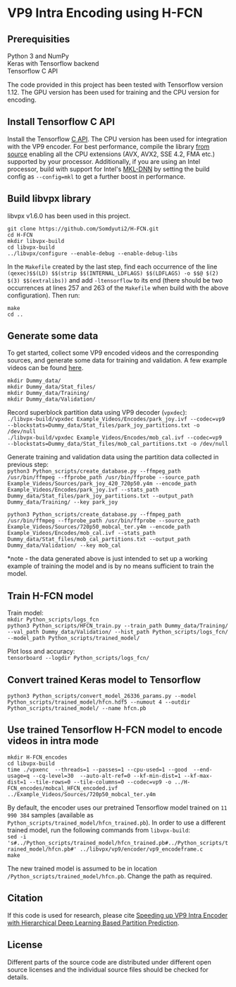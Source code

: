 # VP9 Intra Encoding using H-FCN

## Prerequisities

Python 3 and NumPy  
Keras with Tensorflow backend   
Tensorflow C API   

The code provided in this project has been tested with Tensorflow version 1.12. The GPU version has been used for training and the CPU version for encoding. 

## Install Tensorflow C API
Install the Tensorflow [C API](https://www.tensorflow.org/install/lang_c). The CPU version has been used for integration with the VP9 encoder. For best performance, compile the library [from source](https://github.com/tensorflow/tensorflow/blob/master/tensorflow/tools/lib_package/README.md)  enabling all the CPU extensions (AVX, AVX2, SSE 4.2, FMA etc.) supported by your processor. Additionally, if you are using an Intel processor, build with support for Intel's [MKL-DNN](https://software.intel.com/en-us/articles/intel-optimization-for-tensorflow-installation-guide) by setting the build config as `--config=mkl` to get a further boost in performance.  

## Build libvpx library
libvpx v1.6.0 has been used in this project.  

`git clone https://github.com/Somdyuti2/H-FCN.git`  
`cd H-FCN`  
`mkdir libvpx-build`  
`cd libvpx-build`  
`../libvpx/configure --enable-debug --enable-debug-libs`  

In the `Makefile` created by the last step, find each occurrence of the line `(qexec)$$(LD) $$(strip $$(INTERNAL_LDFLAGS) $$(LDFLAGS) -o $$@ $(2) $(3) $$(extralibs))` and add `-ltensorflow` to its end (there should be two occurrences at lines 257 and 263 of the `Makefile` when build with the above configuration). Then run:

`make`  
`cd ..`

## Generate some data
To get started, collect some VP9 encoded videos and the corresponding sources, and generate some data for training and validation. A few example videos can be found [here](https://drive.google.com/drive/folders/1UCJ0qCQDSn90b-CFFwULor9xxkMkuI9m?usp=sharing). 

`mkdir Dummy_data/`  
`mkdir Dummy_data/Stat_files/`  
`mkdir Dummy_data/Training/`  
`mkdir Dummy_data/Validation/`  

Record superblock partition data using VP9 decoder (`vpxdec`):  
`./libvpx-build/vpxdec Example_Videos/Encodes/park_joy.ivf --codec=vp9  --blockstats=Dummy_data/Stat_files/park_joy_partitions.txt -o /dev/null`  
`./libvpx-build/vpxdec Example_Videos/Encodes/mob_cal.ivf --codec=vp9  --blockstats=Dummy_data/Stat_files/mob_cal_partitions.txt -o /dev/null`

Generate training and validation data using the partition data collected in previous step:  
`python3 Python_scripts/create_database.py --ffmpeg_path /usr/bin/ffmpeg --ffprobe_path /usr/bin/ffprobe --source_path Example_Videos/Sources/park_joy_420_720p50.y4m --encode_path Example_Videos/Encodes/park_joy.ivf --stats_path Dummy_data/Stat_files/park_joy_partitions.txt --output_path Dummy_data/Training/ --key park_joy`  

`python3 Python_scripts/create_database.py --ffmpeg_path /usr/bin/ffmpeg --ffprobe_path /usr/bin/ffprobe --source_path Example_Videos/Sources/720p50_mobcal_ter.y4m --encode_path Example_Videos/Encodes/mob_cal.ivf --stats_path Dummy_data/Stat_files/mob_cal_partitions.txt --output_path Dummy_data/Validation/ --key mob_cal`  

*note - the data generated above is just intended to set up a working example of training the model and is by no means sufficient to train the model. 

## Train H-FCN model

Train model:  
`mkdir Python_scripts/logs_fcn`  
`python3 Python_scripts/HFCN_train.py --train_path Dummy_data/Training/ --val_path Dummy_data/Validation/ --hist_path Python_scripts/logs_fcn/ --model_path Python_scripts/trained_model/`

Plot loss and accuracy:  
`tensorboard --logdir Python_scripts/logs_fcn/`

## Convert trained Keras model to Tensorflow  
`python3 Python_scripts/convert_model_26336_params.py --model Python_scripts/trained_model/hfcn.hdf5 --numout 4 --outdir Python_scripts/trained_model/ --name hfcn.pb`


## Use trained Tensorflow H-FCN model to encode videos in intra mode   

`mkdir H-FCN_encodes`  
`cd libvpx-build`  
`time ./vpxenc  --threads=1 --passes=1 --cpu-used=1 --good  --end-usage=q --cq-level=30  --auto-alt-ref=0 --kf-min-dist=1 --kf-max-dist=1 --tile-rows=0 --tile-columns=0 --codec=vp9 -o ../H-FCN_encodes/mobcal_HFCN_encoded.ivf  ../Example_Videos/Sources/720p50_mobcal_ter.y4m`  

By default, the encoder uses our pretrained Tensorflow model trained on `11 990 384` samples (available as `Python_scripts/trained_model/hfcn_trained.pb`). In order to use a different trained model, run the following commands from `libvpx-build`:  
`sed -i 's#../Python_scripts/trained_model/hfcn_trained.pb#../Python_scripts/trained_model/hfcn.pb#' ../libvpx/vp9/encoder/vp9_encodeframe.c`  
`make`

The new trained model is assumed to be in location `/Python_scripts/trained_model/hfcn.pb`. Change the path as required. 

## Citation  
If this code is used for research, please cite [Speeding up VP9 Intra Encoder with Hierarchical Deep Learning Based
  Partition Prediction](http://arxiv.org/abs/1906.06476). 

## License
Different parts of the source code are distributed under different open source licenses and the individual source files should be checked for details. 
